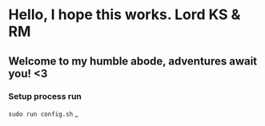 # Hello, I hope this works. Lord KS & RM

## Welcome to my humble abode, adventures await you! <3

### Setup process run

`sudo run config.sh`
_
